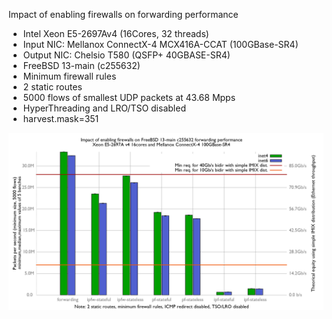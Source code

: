 Impact of enabling firewalls on forwarding performance
  - Intel Xeon E5-2697Av4 (16Cores, 32 threads)
  - Input NIC: Mellanox ConnectX-4 MCX416A-CCAT (100GBase-SR4)
  - Output NIC: Chelsio T580 (QSFP+ 40GBASE-SR4)
  - FreeBSD 13-main (c255632)
  - Minimum firewall rules
  - 2 static routes
  - 5000 flows of smallest UDP packets at 43.68 Mpps
  - HyperThreading and LRO/TSO disabled
  - harvest.mask=351

![Impact of enabling firewalls on tuned FreeBSD 13-main c255632](graph.png)
